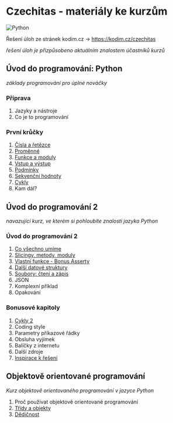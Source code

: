 # Czechitas - materiály ke kurzům

![Python](https://img.shields.io/badge/python-3670A0?style=for-the-badge&logo=python&logoColor=ffdd54)

Řešení úloh ze stránek kodim.cz -> https://kodim.cz/czechitas

*řešení úloh je přizpůsobeno aktuálním znalostem účastníků kurzů*

## Úvod do programování: Python
*základy programování pro úplné nováčky*

### Příprava
1. Jazyky a nástroje
2. Co je to programování 

### První krůčky
1. [Čísla a řetězce](https://github.com/kolmi93/Czechitas_materialy_ke_kurzum/tree/main/%C3%9Avod%20do%20programov%C3%A1n%C3%AD%20Python/%C4%8C%C3%ADsla%20a%20%C5%99et%C4%9Bzce)
2. [Proměnné](https://github.com/kolmi93/Czechitas_materialy_ke_kurzum/tree/main/%C3%9Avod%20do%20programov%C3%A1n%C3%AD%20Python/Prom%C4%9Bnn%C3%A9)
3. [Funkce a moduly](https://github.com/kolmi93/Czechitas_materialy_ke_kurzum/tree/main/%C3%9Avod%20do%20programov%C3%A1n%C3%AD%20Python/Funkce%20a%20moduly)
4. [Vstup a výstup](https://github.com/kolmi93/Czechitas_materialy_ke_kurzum/tree/main/%C3%9Avod%20do%20programov%C3%A1n%C3%AD%20Python/Vstup%20a%20v%C3%BDstup)
5. [Podmínky](https://github.com/kolmi93/Czechitas_materialy_ke_kurzum/tree/main/%C3%9Avod%20do%20programov%C3%A1n%C3%AD%20Python/Podm%C3%ADnky)
6. [Sekvenční hodnoty](https://github.com/kolmi93/Czechitas_materialy_ke_kurzum/tree/main/%C3%9Avod%20do%20programov%C3%A1n%C3%AD%20Python/Sekven%C4%8Dn%C3%AD%20hodnoty)
7. [Cykly](https://github.com/kolmi93/Czechitas_materialy_ke_kurzum/tree/main/%C3%9Avod%20do%20programov%C3%A1n%C3%AD%20Python/Cykly)
8. Kam dál?

## Úvod do programování 2
*navazující kurz, ve kterém si pohloubíte znalosti jazyka Python*

### Úvod do programování 2
1. [Co všechno umíme](https://github.com/kolmi93/Czechitas_materialy_ke_kurzum/tree/main/%C3%9Avod%20do%20programov%C3%A1n%C3%AD%20Python%202/01_Co%20v%C5%A1echno%20um%C3%ADme)
2. [Slicingy, metody, moduly](https://github.com/kolmi93/Czechitas_materialy_ke_kurzum/tree/main/%C3%9Avod%20do%20programov%C3%A1n%C3%AD%20Python%202/02_Slicing%2C%20metody%2C%20moduly)
3. [Vlastní funkce - Bonus Asserty](https://github.com/kolmi93/Czechitas_materialy_ke_kurzum/tree/main/%C3%9Avod%20do%20programov%C3%A1n%C3%AD%20Python%202/03_Vlastn%C3%AD%20funkce)
4. [Další datové struktury](https://github.com/kolmi93/Czechitas_materialy_ke_kurzum/tree/main/%C3%9Avod%20do%20programov%C3%A1n%C3%AD%20Python%202/04_Dal%C5%A1%C3%AD%20datov%C3%A9%20struktury)
5. [Soubory: čtení a zápis](https://github.com/kolmi93/Czechitas_materialy_ke_kurzum/tree/main/%C3%9Avod%20do%20programov%C3%A1n%C3%AD%20Python%202/05_Soubory%20-%20z%C3%A1pis%20a%20%C4%8Dten%C3%AD)
6. JSON
7. Komplexní příklad
8. Opakování

### Bonusové kapitoly
1. [Cykly 2](https://github.com/kolmi93/Czechitas_materialy_ke_kurzum/tree/main/%C3%9Avod%20do%20programov%C3%A1n%C3%AD%20Python%202/Bonusov%C3%A9%20kapitoly/01_Cykly%202)
2. Coding style
3. Parametry příkazové řádky
4. Obsluha vyjímek
5. Balíčky z internetu
6. Další zdroje
7. [Inspirace k řešení](https://github.com/kolmi93/Czechitas_materialy_ke_kurzum/tree/main/%C3%9Avod%20do%20programov%C3%A1n%C3%AD%20Python%202/Bonusov%C3%A9%20kapitoly/07_Inspirace%20k%20%C5%99e%C5%A1en%C3%AD)

## Objektově orientované programování
*Kurz objektově orientovaného programování v jazyce Python*

1. Proč používat objektově orientované programování
2. [Třídy a objekty](https://github.com/kolmi93/Czechitas_materialy_ke_kurzum/tree/main/Objektov%C4%9B%20orientovan%C3%A9%20programov%C3%A1n%C3%AD/04_OOP%20-%20%C3%BAvod)
3. [Dědičnost](https://github.com/kolmi93/Czechitas_materialy_ke_kurzum/tree/main/Objektov%C4%9B%20orientovan%C3%A9%20programov%C3%A1n%C3%AD/05_OOP%20-%20d%C4%9Bdi%C4%8Dnost)
